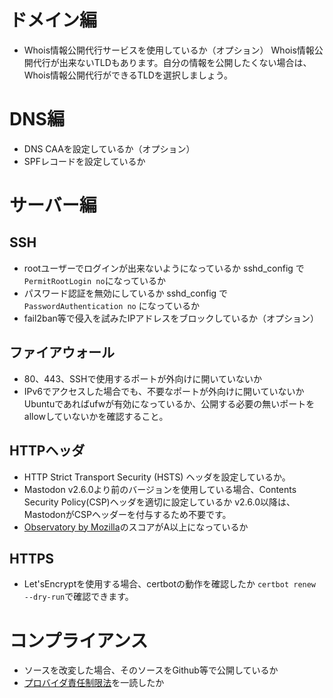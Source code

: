 <!-- TITLE: Mastodonセキュリティチェックシート -->
<!-- SUBTITLE: Mastodonインスタンスを立ち上げた時、セキュリティ的にチェックしておくべき項目 -->

# ドメイン編
- Whois情報公開代行サービスを使用しているか（オプション）
	Whois情報公開代行が出来ないTLDもあります。自分の情報を公開したくない場合は、Whois情報公開代行ができるTLDを選択しましょう。

# DNS編
- DNS CAAを設定しているか（オプション）
- SPFレコードを設定しているか

# サーバー編
## SSH

- rootユーザーでログインが出来ないようになっているか
	sshd_config で `PermitRootLogin no`になっているか
- パスワード認証を無効にしているか
	sshd_config で `PasswordAuthentication no` になっているか
- fail2ban等で侵入を試みたIPアドレスをブロックしているか（オプション）

## ファイアウォール
- 80、443、SSHで使用するポートが外向けに開いていないか
- IPv6でアクセスした場合でも、不要なポートが外向けに開いていないか
	Ubuntuであればufwが有効になっているか、公開する必要の無いポートをallowしていないかを確認すること。

## HTTPヘッダ
- HTTP Strict Transport Security (HSTS) ヘッダを設定しているか。
- Mastodon v2.6.0より前のバージョンを使用している場合、Contents Security Policy(CSP)ヘッダを適切に設定しているか
	v2.6.0以降は、MastodonがCSPヘッダーを付与するため不要です。
- [Observatory by Mozilla](https://observatory.mozilla.org/)のスコアがA以上になっているか

## HTTPS
- Let'sEncryptを使用する場合、certbotの動作を確認したか
	`certbot renew --dry-run`で確認できます。
	
# コンプライアンス
- ソースを改変した場合、そのソースをGithub等で公開しているか
- [プロバイダ責任制限法](http://www.isplaw.jp/)を一読したか